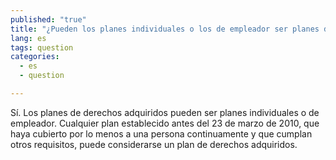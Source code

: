 ```yaml
---
published: "true"
title: "¿Pueden los planes individuales o los de empleador ser planes de “derechos adquiridos”?"
lang: es
tags: question
categories: 
  - es
  - question

---
```


Sí. Los planes de derechos adquiridos pueden ser planes individuales o de empleador. Cualquier plan establecido antes del 23 de marzo de 2010, que haya cubierto por lo menos a una persona continuamente y que cumplan otros requisitos, puede considerarse un plan de derechos adquiridos.

